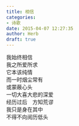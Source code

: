 ```yaml
---  
title: 相信  
categories:  
- 诗歌  
date: 2015-04-07 12:27:35  
author: Herb  
draft: true
---  
```

我始终相信  
我之所爱所求  
它本该纯情  
而一时烟尘常有  
或蒙蔽心头  
一切大喜大悲的深爱  
经历过后　方知荒谬  
我只是身在其中  
不得不向阅历低头